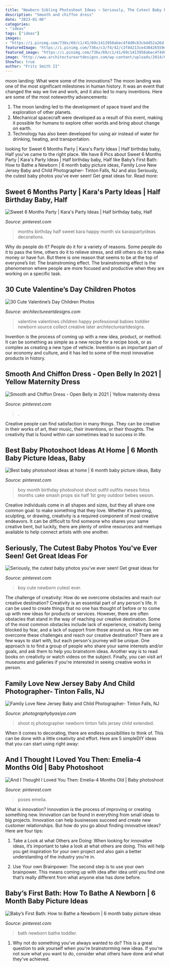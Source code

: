 ```yaml
---
title: "Newborn Sibling Photoshoot Ideas ~ Seriously, The Cutest Baby Photos You&#039;ve Ever Seen! Get Great Ideas For"
description: "Smooth and chiffon dress"
date: "2023-01-06"
categories:
- "ideas"
tags: ["ideas"]
images:
- "https://i.pinimg.com/736x/69/c1/41/69c1413950abec4f4d0c63cb4d52a26d.jpg"
featuredImage: "https://i.pinimg.com/736x/c3/f4/42/c3f44213ce430426559d536475376685--sister-photos-kid-photos.jpg"
featured_image: "https://i.pinimg.com/736x/69/c1/41/69c1413950abec4f4d0c63cb4d52a26d.jpg"
image: "http://www.architectureartdesigns.com/wp-content/uploads/2014/01/2616.jpg"
ShowToc: true
author: "Fritz Smith II"
---
```



moon landing: What were some of the innovations?
The moon landing was one of the most significant milestones in human history. It was an event that changed the way we live and work, and it also led to many inventions. Here are some of the most noteworthy advancements: 
1) The moon landing led to the development of space travel and the exploration of other planets. 
2) Mechanical spacecraft were developed as a result of this event, making it possible for humans to explore other worlds and bring about change on earth. 
3) Technology has also been developed for using air instead of water for drinking, heating, and transportation.

	

		
looking for Sweet 6 Months Party | Kara&#039;s Party Ideas | Half birthday baby, Half you've came to the right place. We have 8 Pics about Sweet 6 Months Party | Kara&#039;s Party Ideas | Half birthday baby, Half like Baby’s First Bath: How to Bathe a Newborn | 6 month baby picture ideas, Family Love New Jersey Baby and Child Photographer- Tinton Falls, NJ and also Seriously, the cutest baby photos you&#039;ve ever seen! Get great ideas for. Read more:
		
    
## Sweet 6 Months Party | Kara&#039;s Party Ideas | Half Birthday Baby, Half

<img loading=lazy src="https://i.pinimg.com/736x/69/c1/41/69c1413950abec4f4d0c63cb4d52a26d.jpg" onerror="this.onerror=null;this.src='https://tse2.mm.bing.net/th?id=OIP.LyUyI9RbERwiRgps2As9MwHaLP&amp;pid=15.1';" alt="Sweet 6 Months Party | Kara&#039;s Party Ideas | Half birthday baby, Half">

_Source: pinterest.com_

>months birthday half sweet kara happy month six karaspartyideas decorations. 

	

Why do people do it?
People do it for a variety of reasons. Some people do it to pass the time, others do it to relieve stress, and still others do it to make money or have fun. But there is one reason that seems to be at the top of everyone’s list: The brainstroming effect. The brainstroming effect is the phenomenon where people are more focused and productive when they are working on a specific task.

    
## 30 Cute Valentine’s Day Children Photos

<img loading=lazy src="http://www.architectureartdesigns.com/wp-content/uploads/2014/01/2616.jpg" onerror="this.onerror=null;this.src='https://tse3.mm.bing.net/th?id=OIP.H515ev1hxYxs8YqHScxZMQHaLH&amp;pid=15.1';" alt="30 Cute Valentine’s Day Children Photos">

_Source: architectureartdesigns.com_

>valentine valentines children happy professional babies toddler newborn source collect creative later architectureartdesigns. 

	

Invention is the process of coming up with a new idea, product, or method. It can be something as simple as a new recipe for a recipe book, or as complex as creating a new type of vehicle. Invention is an important part of our economy and culture, and it has led to some of the most innovative products in history.

    
## Smooth And Chiffon Dress - Open Belly In 2021 | Yellow Maternity Dress

<img loading=lazy src="https://i.pinimg.com/736x/a5/fe/e1/a5fee1697d03c7a34d2cf567112224eb.jpg" onerror="this.onerror=null;this.src='https://tse2.mm.bing.net/th?id=OIP.UJ18TY0Bhcn44hXA5KSA3QHaLL&amp;pid=15.1';" alt="Smooth and Chiffon Dress - Open Belly in 2021 | Yellow maternity dress">

_Source: pinterest.com_

>. 

	

Creative people can find satisfaction in many things. They can be creative in their works of art, their music, their inventions, or their thoughts. The creativity that is found within can sometimes lead to success in life.

    
## Best Baby Photoshoot Ideas At Home | 6 Month Baby Picture Ideas, Baby

<img loading=lazy src="https://i.pinimg.com/736x/85/94/dd/8594dd1e0f14ede6f2c22e6b89e8789b.jpg" onerror="this.onerror=null;this.src='https://tse3.mm.bing.net/th?id=OIP.wJTwzGjytfSJuxQmIgu-cwHaGW&amp;pid=15.1';" alt="Best baby photoshoot ideas at home | 6 month baby picture ideas, Baby">

_Source: pinterest.com_

>boy month birthday photoshoot shoot outfit outfits meses fotos months cake smash props six half 1st grey outdoor bebes sesion. 

	

Creative individuals come in all shapes and sizes, but they all share one common goal: to make something that they love. Whether it’s painting, sculpting, or drawing, creativity is a required component of most creative endeavors. It can be difficult to find someone who shares your same creative bent, but luckily, there are plenty of online resources and meetups available to help connect artists with one another.

    
## Seriously, The Cutest Baby Photos You&#039;ve Ever Seen! Get Great Ideas For

<img loading=lazy src="https://i.pinimg.com/736x/30/da/c1/30dac1e450c72e6614529976b7c50e02.jpg" onerror="this.onerror=null;this.src='https://tse4.mm.bing.net/th?id=OIP.rcDB9umwH3KbPiC4osFxpAHaMl&amp;pid=15.1';" alt="Seriously, the cutest baby photos you&#039;ve ever seen! Get great ideas for">

_Source: pinterest.com_

>boy cute newborn cutest ever. 

	

The challenge of creativity: How do we overcome obstacles and reach our creative destination?
Creativity is an essential part of any person's life. It can be used to create things that no one has thought of before or to come up with new ideas for products or services. However, there are often obstacles that stand in the way of reaching our creative destination. Some of the most common obstacles include lack of experience, creativity being blocked by fear, and a lack of support from those around us. How can we overcome these challenges and reach our creative destination? There are a few ways to start with, but each person's journey will be unique. One approach is to find a group of people who share your same interests and/or goals, and ask them to help you brainstorm ideas. Another way is to read books on creativity or watch videos on the subject. Finally, you can visit art museums and galleries if you're interested in seeing creative works in person.

    
## Family Love New Jersey Baby And Child Photographer- Tinton Falls, NJ

<img loading=lazy src="http://photographybyasiya.com/blog/wp-content/uploads/2012/07/Extended-Family-Photo-Shoot-NJ-004.jpg" onerror="this.onerror=null;this.src='https://tse2.mm.bing.net/th?id=OIP.99DWMOzsRQ097tRYD0DGQQHaLI&amp;pid=15.1';" alt="Family Love New Jersey Baby and Child Photographer- Tinton Falls, NJ">

_Source: photographybyasiya.com_

>shoot nj photographer newborn tinton falls jersey child extended. 

	

When it comes to decorating, there are endless possibilities to think of. This can be done with a little creativity and effort. Here are 5 simpleDIY ideas that you can start using right away:

    
## And I Thought I Loved You Then: Emelia-4 Months Old | Baby Photoshoot

<img loading=lazy src="https://i.pinimg.com/736x/c3/f4/42/c3f44213ce430426559d536475376685--sister-photos-kid-photos.jpg" onerror="this.onerror=null;this.src='https://tse4.mm.bing.net/th?id=OIP.zLzr0M7IubL5kKiKBJrqCAHaLH&amp;pid=15.1';" alt="And I Thought I Loved You Then: Emelia-4 Months Old | Baby photoshoot">

_Source: pinterest.com_

>poses emelia. 

	

What is innovation?
Innovation is the process of improving or creating something new. Innovation can be found in everything from small ideas to big projects. Innovation can help businesses succeed and create new customer relationships. But how do you go about finding innovative ideas? Here are four tips:
1. Take a Look at what Others are Doing: When looking for innovative ideas, it’s important to take a look at what others are doing. This will help you get inspiration for your own project and also gain a better understanding of the industry you’re in.

2. Use Your own Brainpower: The second step is to use your own brainpower. This means coming up with idea after idea until you find one that’s really different from what anyone else has done before.


    
## Baby’s First Bath: How To Bathe A Newborn | 6 Month Baby Picture Ideas

<img loading=lazy src="https://i.pinimg.com/736x/ad/40/64/ad4064ba7aeb51ec10de9f1c70a19f59.jpg" onerror="this.onerror=null;this.src='https://tse1.mm.bing.net/th?id=OIP.ae1xqX5F_0ad5h9I4zUWTgD6D6&amp;pid=15.1';" alt="Baby’s First Bath: How to Bathe a Newborn | 6 month baby picture ideas">

_Source: pinterest.com_

>bath newborn bathe toddler. 

	

1. Why not do something you've always wanted to do? This is a great question to ask yourself when you're brainstorming new ideas. If you're not sure what you want to do, consider what others have done and what they've achieved.

